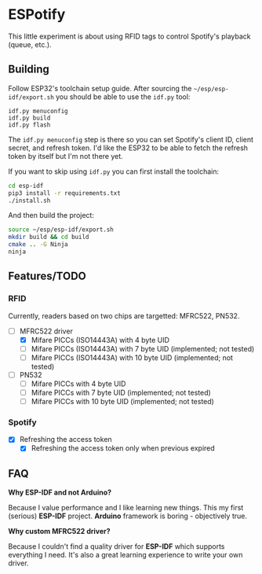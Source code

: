 # ESPotify

This little experiment is about using RFID tags to control Spotify's playback (queue, etc.).

## Building

Follow ESP32's toolchain setup guide. After sourcing the `~/esp/esp-idf/export.sh`
you should be able to use the `idf.py` tool:

```
idf.py menuconfig
idf.py build
idf.py flash
```

The `idf.py menuconfig` step is there so you can set Spotify's client ID, client secret,
and refresh token. I'd like the ESP32 to be able to fetch the refresh token by itself
but I'm not there yet.

If you want to skip using `idf.py` you can first install the toolchain:

```sh
cd esp-idf
pip3 install -r requirements.txt
./install.sh
```

And then build the project:

```sh
source ~/esp/esp-idf/export.sh
mkdir build && cd build
cmake .. -G Ninja
ninja
```

## Features/TODO

### RFID

Currently, readers based on two chips are targetted: MFRC522, PN532.

- [ ] MFRC522 driver
  - [x] Mifare PICCs (ISO14443A) with 4 byte UID
  - [ ] Mifare PICCs (ISO14443A) with 7 byte UID (implemented; not tested)
  - [ ] Mifare PICCs (ISO14443A) with 10 byte UID (implemented; not tested)

- [ ] PN532
  - [ ] Mifare PICCs with 4 byte UID
  - [ ] Mifare PICCs with 7 byte UID (implemented; not tested)
  - [ ] Mifare PICCs with 10 byte UID (implemented; not tested)

### Spotify

- [x] Refreshing the access token
  - [x] Refreshing the access token only when previous expired

## FAQ

**Why ESP-IDF and not Arduino?**

Because I value performance and I like learning new things. This my first (serious) **ESP-IDF**
project. **Arduino** framework is boring - objectively true.

**Why custom MFRC522 driver?**

Because I couldn't find a quality driver for **ESP-IDF** which supports everything I need. It's
also a great learning experience to write your own driver.
